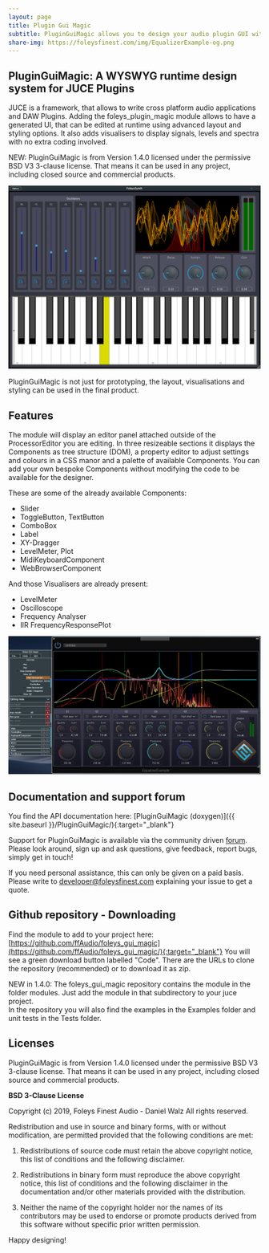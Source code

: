```yaml
---
layout: page
title: Plugin Gui Magic
subtitle: PluginGuiMagic allows you to design your audio plugin GUI with mouseclicks at runtime
share-img: https://foleysfinest.com/img/EqualizerExample-og.png
---
```


PluginGuiMagic: A WYSWYG runtime design system for JUCE Plugins
---------------------------------------------------------------

JUCE is a framework, that allows to write cross platform audio applications and DAW Plugins.
Adding the foleys_plugin_magic module allows to have a generated UI, that can be edited at runtime using advanced layout and styling options.
It also adds visualisers to display signals, levels and spectra with no extra coding involved. 

NEW: PluginGuiMagic is from Version 1.4.0 licensed under the permissive BSD V3 3-clause license. That means it can be used in any project, including closed source and commercial products.

![FoleysSynth Screenshot](/img/FoleysSynth.png)

PluginGuiMagic is not just for prototyping, the layout, visualisations and styling can be used in the final product.

Features
--------

The module will display an editor panel attached outside of the ProcessorEditor you are editing. In three resizeable sections it displays the Components as tree structure (DOM), a property editor to adjust settings and colours in a CSS manor and a palette of available Components.
You can add your own bespoke Components without modifying the code to be available for the designer.

These are some of the already available Components:

- Slider
- ToggleButton, TextButton
- ComboBox
- Label
- XY-Dragger
- LevelMeter, Plot
- MidiKeyboardComponent
- WebBrowserComponent

And those Visualisers are already present:

- LevelMeter
- Oscilloscope
- Frequency Analyser
- IIR FrequencyResponsePlot

![Equalizer Screenshot](/img/EqualizerExample.png)

Documentation and support forum
-------------------------------

You find the API documentation here: [PluginGuiMagic (doxygen)]({{ site.baseurl }}/PluginGuiMagic/){:target="_blank"}

Support for PluginGuiMagic is available via the community driven [forum](https://forum.foleysfinest.com/c/pluginguimagic/). Please look around, sign up and ask questions, give feedback, report bugs, simply get in touch!

If you need personal assistance, this can only be given on a paid basis. Please write to [developer@foleysfinest.com](mailto:developer@foleysfinest.com) explaining your issue to get a quote.

Github repository - Downloading
-------------------------------

Find the module to add to your project here: [https://github.com/ffAudio/foleys_gui_magic](https://github.com/ffAudio/foleys_gui_magic/){:target="_blank"}
You will see a green download button labelled "Code". There are the URLs to clone the repository (recommended) or to download it as zip.

NEW in 1.4.0: The foleys_gui_magic repository contains the module in the folder modules. Just add the module in that subdirectory to your juce project.    
In the repository you will also find the examples in the Examples folder and unit tests in the Tests folder.



Licenses
--------

PluginGuiMagic is from Version 1.4.0 licensed under the permissive BSD V3 3-clause license. That means it can be used in any project, including closed source and commercial products.

**BSD 3-Clause License**

Copyright (c) 2019, Foleys Finest Audio - Daniel Walz
All rights reserved.

Redistribution and use in source and binary forms, with or without
modification, are permitted provided that the following conditions are met:

1. Redistributions of source code must retain the above copyright notice, this
   list of conditions and the following disclaimer.

2. Redistributions in binary form must reproduce the above copyright notice,
   this list of conditions and the following disclaimer in the documentation
   and/or other materials provided with the distribution.

3. Neither the name of the copyright holder nor the names of its
   contributors may be used to endorse or promote products derived from
   this software without specific prior written permission.



Happy designing!

